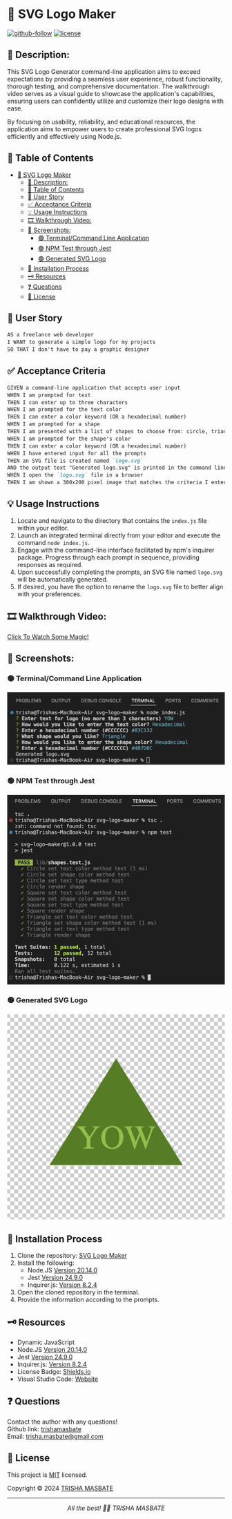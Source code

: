 # 🏁 SVG Logo Maker 

[![github-follow](https://img.shields.io/github/followers/trishamasbate?label=Follow&logoColor=purple&style=social)](https://github.com/trishamasbate)
[![license](https://img.shields.io/badge/License-MIT-brightgreen.svg)](https://choosealicense.com/licenses/mit/)


## 📃 Description:
This SVG Logo Generator command-line application aims to exceed expectations by providing a seamless user experience, robust functionality, thorough testing, and comprehensive documentation. The walkthrough video serves as a visual guide to showcase the application's capabilities, ensuring users can confidently utilize and customize their logo designs with ease.

By focusing on usability, reliability, and educational resources, the application aims to empower users to create professional SVG logos efficiently and effectively using Node.js.


## 📌 Table of Contents
- [🏁 SVG Logo Maker](#-svg-logo-maker)
  - [📃 Description:](#-description)
  - [📌 Table of Contents](#-table-of-contents)
  - [🔎 User Story](#-user-story)
  - [✅ Acceptance Criteria](#-acceptance-criteria)
  - [💡 Usage Instructions](#-usage-instructions)
  - [🎞️ Walkthrough Video:](#️-walkthrough-video)
  - [📸 Screenshots:](#-screenshots)
    - [🟢 Terminal/Command Line Application](#-terminalcommand-line-application)
    - [🟢 NPM Test through Jest](#-npm-test-through-jest)
    - [🟢 Generated SVG Logo](#-generated-svg-logo)
  - [📲 Installation Process](#-installation-process)
  - [🗝️ Resources](#️-resources)
  - [❓ Questions](#-questions)
  - [🪪 License](#-license)

## 🔎 User Story
```md
AS a freelance web developer
I WANT to generate a simple logo for my projects
SO THAT I don't have to pay a graphic designer
```

## ✅ Acceptance Criteria
```md
GIVEN a command-line application that accepts user input
WHEN I am prompted for text
THEN I can enter up to three characters
WHEN I am prompted for the text color
THEN I can enter a color keyword (OR a hexadecimal number)
WHEN I am prompted for a shape
THEN I am presented with a list of shapes to choose from: circle, triangle, and square
WHEN I am prompted for the shape's color
THEN I can enter a color keyword (OR a hexadecimal number)
WHEN I have entered input for all the prompts
THEN an SVG file is created named `logo.svg`
AND the output text "Generated logo.svg" is printed in the command line
WHEN I open the `logo.svg` file in a browser
THEN I am shown a 300x200 pixel image that matches the criteria I entered
```

## 💡 Usage Instructions
1.	Locate and navigate to the directory that contains the `index.js` file within your editor.
2.	Launch an integrated terminal directly from your editor and execute the command `node index.js`.
3.	Engage with the command-line interface facilitated by npm's inquirer package. Progress through each prompt in sequence, providing responses as required.
4.	Upon successfully completing the prompts, an SVG file named `logo.svg` will be automatically generated.
5.	If desired, you have the option to rename the `logo.svg` file to better align with your preferences.


## 🎞️ Walkthrough Video:
[Click To Watch Some Magic!](https://youtu.be/-nzgNuzBikM?si=KxQSr35dC_M1sDAA)

## 📸 Screenshots:
### 🟢 Terminal/Command Line Application
![](./assets/terminal-inputs.png) 
### 🟢 NPM Test through Jest
![](./assets/npm-test.png)
### 🟢 Generated SVG Logo
![](./assets/sample-output.png)


## 📲 Installation Process
1. Clone the repository: [SVG Logo Maker](https://github.com/trishamasbate/logo-maker)
2. Install the following: 
   - Node.JS [Version 20.14.0](https://nodejs.org/en/blog/release/v20.14.0/) 
   - Jest [Version 24.9.0](https://www.npmjs.com/package/jest)
   - Inquirer.js: [Version 8.2.4](https://www.npmjs.com/package/inquirer/v/8.2.4)
3. Open the cloned repository in the terminal.
4. Provide the information according to the prompts.


## 🗝️ Resources
- Dynamic JavaScript
- Node.JS [Version 20.14.0](https://nodejs.org/en/blog/release/v20.14.0/)
- Jest [Version 24.9.0](https://www.npmjs.com/package/jest)
- Inquirer.js: [Version 8.2.4](https://www.npmjs.com/package/inquirer/v/8.2.4)
- License Badge: [Shields.io](https://shields.io/)
- Visual Studio Code: [Website](https://code.visualstudio.com/)


## ❓ Questions
Contact the author with any questions!<br>
Github link: [trishamasbate](https://github.com/trishamasbate)<br>
Email: trisha.masbate@gmail.com

## 🪪 License
This project is [MIT](https://choosealicense.com/licenses/mit/) licensed.<br />

Copyright © 2024 [TRISHA MASBATE](https://github.com/trishamasbate)
  
<hr>
<p align='center'><i>
All the best! 🤟🏻 TRISHA MASBATE
</i></p>
  
